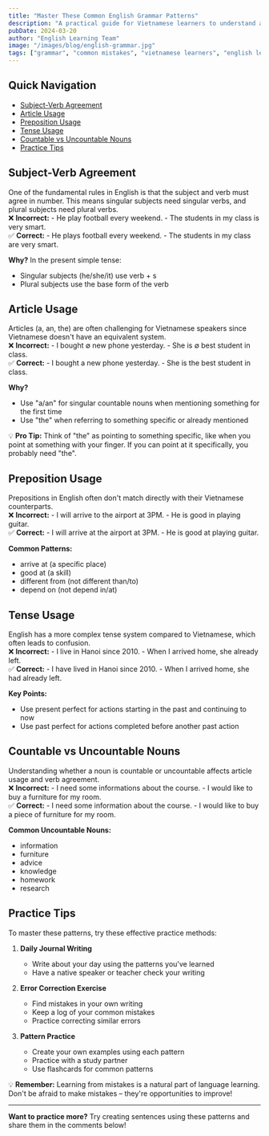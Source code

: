 ```yaml
---
title: "Master These Common English Grammar Patterns"
description: "A practical guide for Vietnamese learners to understand and correct frequent English grammar mistakes, with clear examples and explanations."
pubDate: 2024-03-20
author: "English Learning Team"
image: "/images/blog/english-grammar.jpg"
tags: ["grammar", "common mistakes", "vietnamese learners", "english learning"]
---
```


<div class="table-of-contents"></div>

## Quick Navigation
- [Subject-Verb Agreement](#subject-verb-agreement)
- [Article Usage](#article-usage)
- [Preposition Usage](#preposition-usage)
- [Tense Usage](#tense-usage)
- [Countable vs Uncountable Nouns](#countable-vs-uncountable-nouns)
- [Practice Tips](#practice-tips)


## Subject-Verb Agreement

<div class="grammar-section">
One of the fundamental rules in English is that the subject and verb must agree in number. This means singular subjects need singular verbs, and plural subjects need plural verbs.

<div class="example-incorrect">
 ❌ <strong>Incorrect:</strong>
- He play football every weekend.
- The students in my class is very smart.
</div>

<div class="example-correct">
✅ <strong>Correct:</strong>
- He plays football every weekend.
- The students in my class are very smart.

<strong>Why?</strong> In the present simple tense:
- Singular subjects (he/she/it) use verb + s
- Plural subjects use the base form of the verb
</div>
</div>

## Article Usage

<div class="grammar-section">
Articles (a, an, the) are often challenging for Vietnamese speakers since Vietnamese doesn't have an equivalent system.

<div class="example-incorrect">
 ❌ <strong>Incorrect:</strong>
- I bought ∅ new phone yesterday.
- She is ∅ best student in class.
</div>

<div class="example-correct">
✅ <strong>Correct:</strong>
- I bought a new phone yesterday.
- She is the best student in class.

<strong>Why?</strong>
- Use "a/an" for singular countable nouns when mentioning something for the first time
- Use "the" when referring to something specific or already mentioned
</div>

<div class="tip-card">
💡 <strong>Pro Tip:</strong> Think of "the" as pointing to something specific, like when you point at something with your finger. If you can point at it specifically, you probably need "the".
</div>
</div>

## Preposition Usage

<div class="grammar-section">
Prepositions in English often don't match directly with their Vietnamese counterparts.

<div class="example-incorrect">
 ❌ <strong>Incorrect:</strong>
- I will arrive to the airport at 3PM.
- He is good in playing guitar.
</div>

<div class="example-correct">
✅ <strong>Correct:</strong>
- I will arrive at the airport at 3PM.
- He is good at playing guitar.

<strong>Common Patterns:</strong>
- arrive at (a specific place)
- good at (a skill)
- different from (not different than/to)
- depend on (not depend in/at)
</div>
</div>

## Tense Usage

<div class="grammar-section">
English has a more complex tense system compared to Vietnamese, which often leads to confusion.

<div class="example-incorrect">
 ❌ <strong>Incorrect:</strong>
- I live in Hanoi since 2010.
- When I arrived home, she already left.
</div>

<div class="example-correct">
✅ <strong>Correct:</strong>
- I have lived in Hanoi since 2010.
- When I arrived home, she had already left.

<strong>Key Points:</strong>
- Use present perfect for actions starting in the past and continuing to now
- Use past perfect for actions completed before another past action
</div>
</div>

## Countable vs Uncountable Nouns

<div class="grammar-section">
Understanding whether a noun is countable or uncountable affects article usage and verb agreement.

<div class="example-incorrect">
 ❌ <strong>Incorrect:</strong>
- I need some informations about the course.
- I would like to buy a furniture for my room.
</div>

<div class="example-correct">
✅ <strong>Correct:</strong>
- I need some information about the course.
- I would like to buy a piece of furniture for my room.

<strong>Common Uncountable Nouns:</strong>
- information
- furniture
- advice
- knowledge
- homework
- research
</div>
</div>

## Practice Tips

<div class="grammar-section">
To master these patterns, try these effective practice methods:

1. <strong>Daily Journal Writing</strong>
   - Write about your day using the patterns you've learned
   - Have a native speaker or teacher check your writing

2. <strong>Error Correction Exercise</strong>
   - Find mistakes in your own writing
   - Keep a log of your common mistakes
   - Practice correcting similar errors

3. <strong>Pattern Practice</strong>
   - Create your own examples using each pattern
   - Practice with a study partner
   - Use flashcards for common patterns

<div class="tip-card">
💡 <strong>Remember:</strong> Learning from mistakes is a natural part of language learning. Don't be afraid to make mistakes – they're opportunities to improve!
</div>
</div>

---

<strong>Want to practice more?</strong> Try creating sentences using these patterns and share them in the comments below!

